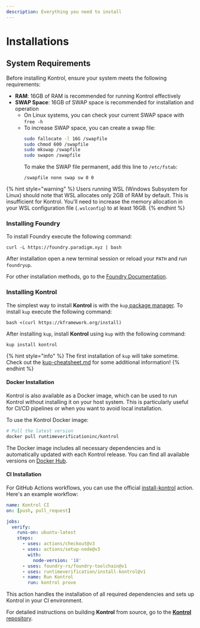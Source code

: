 ```yaml
---
description: Everything you need to install
---
```


# Installations

## System Requirements

Before installing Kontrol, ensure your system meets the following requirements:

- **RAM**: 16GB of RAM is recommended for running Kontrol effectively
- **SWAP Space**: 16GB of SWAP space is recommended for installation and operation
  - On Linux systems, you can check your current SWAP space with `free -h`
  - To increase SWAP space, you can create a swap file:
    ```bash
    sudo fallocate -l 16G /swapfile
    sudo chmod 600 /swapfile
    sudo mkswap /swapfile
    sudo swapon /swapfile
    ```
    To make the SWAP file permanent, add this line to `/etc/fstab`:
    ```
    /swapfile none swap sw 0 0
    ```

{% hint style="warning" %}
Users running WSL (Windows Subsystem for Linux) should note that WSL allocates only 2GB of RAM by default. This is insufficient for Kontrol. You'll need to increase the memory allocation in your WSL configuration file (`.wslconfig`) to at least 16GB.
{% endhint %}

### Installing Foundry <a href="#h.nx9ig3q6eqt5" id="h.nx9ig3q6eqt5"></a>

To install Foundry execute the following command:

```
curl -L https://foundry.paradigm.xyz | bash
```

After installation open a new terminal session or reload your `PATH` and run `foundryup`.

For other installation methods, go to the [Foundry Documentation](https://book.getfoundry.sh/getting-started/installation).

### Installing Kontrol <a href="#h.c2tiycvv94xz" id="h.c2tiycvv94xz"></a>

The simplest way to install **Kontrol** is with the `kup`[ ](https://github.com/runtimeverification/kup)[package manager](https://github.com/runtimeverification/kup). To install `kup` execute the following command:

```
bash <(curl https://kframework.org/install)
```

After installing `kup`, install **Kontrol** using `kup` with the following command:

```
kup install kontrol
```

{% hint style="info" %}
The first installation of `kup` will take sometime. Check out the [kup-cheatsheet.md](../../cheatsheets/kup-cheatsheet.md "mention") for some additional information!
{% endhint %}

#### Docker Installation

Kontrol is also available as a Docker image, which can be used to run Kontrol without installing it on your host system. This is particularly useful for CI/CD pipelines or when you want to avoid local installation.

To use the Kontrol Docker image:

```bash
# Pull the latest version
docker pull runtimeverificationinc/kontrol
```

The Docker image includes all necessary dependencies and is automatically updated with each Kontrol release. You can find all available versions on [Docker Hub](https://hub.docker.com/r/runtimeverificationinc/kontrol).

#### CI Installation

For GitHub Actions workflows, you can use the official [install-kontrol](https://github.com/runtimeverification/install-kontrol) action. Here's an example workflow:

```yaml
name: Kontrol CI
on: [push, pull_request]

jobs:
  verify:
    runs-on: ubuntu-latest
    steps:
      - uses: actions/checkout@v3
      - uses: actions/setup-node@v3
        with:
          node-version: '18'
      - uses: foundry-rs/foundry-toolchain@v1
      - uses: runtimeverification/install-kontrol@v1
      - name: Run Kontrol
        run: kontrol prove
```

This action handles the installation of all required dependencies and sets up Kontrol in your CI environment.

For detailed instructions on building **Kontrol** from source, go to the [**Kontrol** repository](https://github.com/runtimeverification/kontrol).
